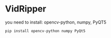 # VidRipper

you need to install: opencv-python, numpy, PyQT5
```sh
pip install opencv-python numpy PyQt5
```
